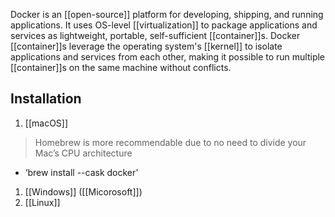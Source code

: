 Docker is an [[open-source]] platform for developing, shipping, and running applications. It uses OS-level [[virtualization]] to package applications and services as lightweight, portable, self-sufficient [[container]]s. Docker [[container]]s leverage the operating system's [[kernel]] to isolate applications and services from each other, making it possible to run multiple [[container]]s on the same machine without conflicts.
## Installation
1. [[macOS]]
> Homebrew is more recommendable due to no need to divide your Mac’s CPU architecture
- ‘brew install --cask docker’
1. [[Windows]] ([[Micorosoft]])
2. [[Linux]]